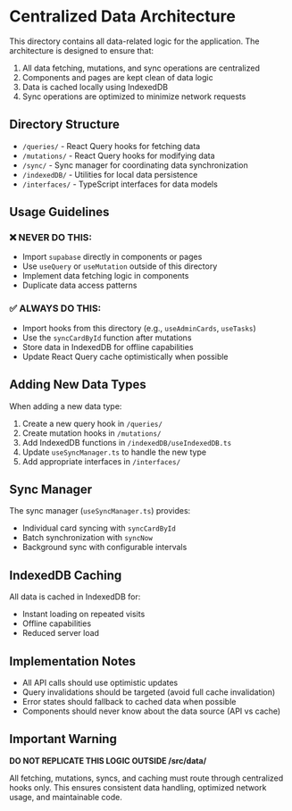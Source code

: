 
# Centralized Data Architecture

This directory contains all data-related logic for the application. The architecture is designed to ensure that:

1. All data fetching, mutations, and sync operations are centralized
2. Components and pages are kept clean of data logic
3. Data is cached locally using IndexedDB
4. Sync operations are optimized to minimize network requests

## Directory Structure

- `/queries/` - React Query hooks for fetching data
- `/mutations/` - React Query hooks for modifying data
- `/sync/` - Sync manager for coordinating data synchronization
- `/indexedDB/` - Utilities for local data persistence
- `/interfaces/` - TypeScript interfaces for data models

## Usage Guidelines

### ❌ NEVER DO THIS:

- Import `supabase` directly in components or pages
- Use `useQuery` or `useMutation` outside of this directory
- Implement data fetching logic in components
- Duplicate data access patterns

### ✅ ALWAYS DO THIS:

- Import hooks from this directory (e.g., `useAdminCards`, `useTasks`)
- Use the `syncCardById` function after mutations
- Store data in IndexedDB for offline capabilities
- Update React Query cache optimistically when possible

## Adding New Data Types

When adding a new data type:

1. Create a new query hook in `/queries/`
2. Create mutation hooks in `/mutations/`
3. Add IndexedDB functions in `/indexedDB/useIndexedDB.ts`
4. Update `useSyncManager.ts` to handle the new type
5. Add appropriate interfaces in `/interfaces/`

## Sync Manager

The sync manager (`useSyncManager.ts`) provides:

- Individual card syncing with `syncCardById`
- Batch synchronization with `syncNow`
- Background sync with configurable intervals

## IndexedDB Caching

All data is cached in IndexedDB for:

- Instant loading on repeated visits
- Offline capabilities
- Reduced server load

## Implementation Notes

- All API calls should use optimistic updates
- Query invalidations should be targeted (avoid full cache invalidation)
- Error states should fallback to cached data when possible
- Components should never know about the data source (API vs cache)

## Important Warning

**DO NOT REPLICATE THIS LOGIC OUTSIDE /src/data/**

All fetching, mutations, syncs, and caching must route through centralized hooks only.
This ensures consistent data handling, optimized network usage, and maintainable code.
